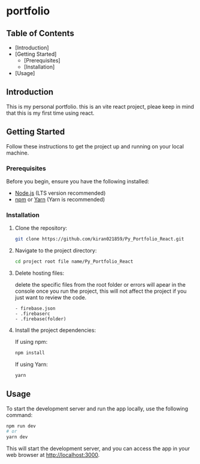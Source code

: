 
# portfolio 



## Table of Contents
- [Introduction]
- [Getting Started]
  - [Prerequisites]
  - [Installation]
- [Usage]


## Introduction

This is my personal portfolio. this is an vite react project, pleae keep in mind that this is my first time using react.   

## Getting Started

Follow these instructions to get the project up and running on your local machine.

### Prerequisites

Before you begin, ensure you have the following installed:

- [Node.js](https://nodejs.org/) (LTS version recommended)
- [npm](https://www.npmjs.com/) or [Yarn](https://yarnpkg.com/) (Yarn is recommended)

### Installation

1. Clone the repository:

   ```bash
   git clone https://github.com/kiran021859/Py_Portfolio_React.git
   ```

2. Navigate to the project directory:

   ```bash
   cd project root file name/Py_Portfolio_React
   ```
3. Delete hosting files:

   delete the specific files from the root folder or errors will apear in the console once you run the project,
   this will not affect the project if you just want to review the code.
   ```delete
   - firebase.json
   - .firebaserc
   - .firebase(folder) 
   ```
    
5. Install the project dependencies:

   If using npm:

   ```bash
   npm install
   ```

   If using Yarn:

   ```bash
   yarn
   ```

## Usage

To start the development server and run the app locally, use the following command:

```bash
npm run dev
# or
yarn dev
```

This will start the development server, and you can access the app in your web browser at [http://localhost:3000](http://localhost:3000).

